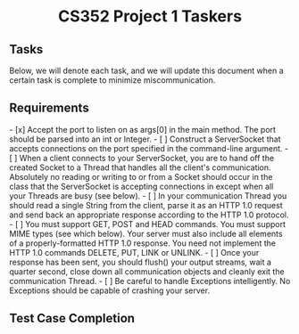 <center><h1>CS352 Project 1 Taskers</h1></center>
<h2>Tasks</h2>
Below, we will denote each task, and we will update this document when a certain task is complete to minimize miscommunication.

<h2>Requirements</h2>
- [x] Accept the port to listen on as args[0] in the main method. The port should be parsed into an int or Integer.
- [ ] Construct a ServerSocket that accepts connections on the port specified in the command-line argument.
- [ ] When a client connects to your ServerSocket, you are to hand off the created Socket to a Thread that handles all the client's communication. Absolutely no reading or writing to or from a Socket should occur in the class that the ServerSocket is accepting connections in except when all your Threads are busy (see below).
- [ ] In your communication Thread you should read a single String from the client, parse it as an HTTP 1.0 request and send back an appropriate response according to the HTTP 1.0 protocol.
- [ ] You must support GET, POST and HEAD commands. You must support MIME types (see which below). Your server must also include all elements of a properly-formatted HTTP 1.0 response. You need not implement the HTTP 1.0 commands DELETE, PUT, LINK or UNLINK.
- [ ] Once your response has been sent, you should flush() your output streams, wait a quarter second, close down all communication objects and cleanly exit the communication Thread.
- [ ] Be careful to handle Exceptions intelligently. No Exceptions should be capable of crashing your server.

<h2>Test Case Completion</h2>